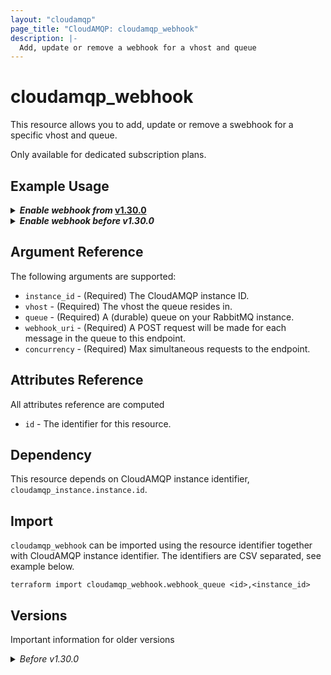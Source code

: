 ```yaml
---
layout: "cloudamqp"
page_title: "CloudAMQP: cloudamqp_webhook"
description: |-
  Add, update or remove a webhook for a vhost and queue
---
```


# cloudamqp_webhook

This resource allows you to add, update or remove a swebhook for a specific vhost and queue.

Only available for dedicated subscription plans.

## Example Usage

<details>
 <summary>
    <b>
      <i>Enable webhook from </i>
      <a href="https://github.com/cloudamqp/terraform-provider-cloudamqp/releases/tag/v1.30.0">v1.30.0</a>
    </b>
  </summary>

Support to updating the resource which makes the argument no longer require `ForceNew` behaviour.
The argument `retry_interval` have also been removed.

```hcl
resource "cloudamqp_webhook" "webhook_queue" {
  instance_id = cloudamqp_instance.instance.id
  vhost = cloudamqp_instance.instance.vhost
  queue = "webhook-queue"
  webhook_uri = "https://example.com/webhook?key=secret"
  concurrency = 5
}
```

</details>

<details>
 <summary>
    <b>
      <i>Enable webhook before v1.30.0</i>
    </b>
  </summary>

For more information see below [versions](#Versions) section.

```hcl
resource "cloudamqp_webhook" "webhook_queue" {
  instance_id = cloudamqp_instance.instance.id
  vhost = cloudamqp_instance.instance.vhost
  queue = "webhook-queue"
  webhook_uri = "https://example.com/webhook?key=secret"
  retry_interval = 5
  concurrency = 5
}
```

</details>

## Argument Reference

The following arguments are supported:

* `instance_id`     - (Required) The CloudAMQP instance ID.
* `vhost`           - (Required) The vhost the queue resides in.
* `queue`           - (Required) A (durable) queue on your RabbitMQ instance.
* `webhook_uri`     - (Required) A POST request will be made for each message in the queue to this endpoint.
* `concurrency`     - (Required) Max simultaneous requests to the endpoint.

## Attributes Reference

All attributes reference are computed

* `id`  - The identifier for this resource.

## Dependency

This resource depends on CloudAMQP instance identifier, `cloudamqp_instance.instance.id`.

## Import

`cloudamqp_webhook` can be imported using the resource identifier together with CloudAMQP instance identifier. The identifiers are CSV separated, see example below.

`terraform import cloudamqp_webhook.webhook_queue <id>,<instance_id>`

## Versions

Important information for older versions

<details>
  <summary>
    <i>Before v1.30.0</i>
  </summary>

  Versions before v1.30.0 doesn't support updating the resource, therefore all arguments using the
  `ForceNew` behaviour. Any changes to an argument will destroy and re-create the resource. The
  argument `retry_interval` is set to required, even if it's no longer supported in the backend.

  <b>Example Usage</b>
  
  ```hcl
    resource "cloudamqp_webhook" "webhook_queue" {
    instance_id = cloudamqp_instance.instance.id
    vhost = cloudamqp_instance.instance.vhost
    queue = "webhook-queue"
    webhook_uri = "https://example.com/webhook?key=secret"
    retry_interval = 5
    concurrency = 5
  }
  ```

  <b>Argument Reference</b>

  The following arguments are supported:

  * `instance_id`     - (Required/ForceNew) The CloudAMQP instance ID.
  * `vhost`           - (Required/ForceNew) The vhost the queue resides in.
  * `queue`           - (Required/ForceNew) A (durable) queue on your RabbitMQ instance.
  * `webhook_uri`     - (Required/ForceNew) A POST request will be made for each message in the queue to this endpoint.
  * `retry_interval`  - (Required/ForceNew) How often we retry if your endpoint fails (in seconds).
  * `concurrency`     - (Required/ForceNew) Max simultaneous requests to the endpoint.

</details>
